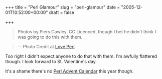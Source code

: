 +++
title = "Perl Glamour"
slug = "perl-glamour"
date = "2005-12-01T10:52:00+00:00"
draft = false

+++

> Photos by Piers Cawley. CC Licenced,
> though I bet he didn't think I was going to do this with them.

> -- Photo Credit at [Love Perl](http://loveperl.com/)

Too right I didn't expect anyone to do that with them. I'm awfully flattered though. I look forward to St. Valentine's day.

It's a shame there's no [Perl Advent Calendar](http://perladvent.org/) this year though.
